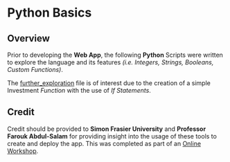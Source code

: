 # Python Basics

## Overview
Prior to developing the <b>Web App</b>, the following <b>Python</b> Scripts were written to 
explore the language and its features <i>(i.e. Integers, Strings, Booleans, Custom Functions)</i>. 

The <a href = "further_exploration.py">further_exploration</a> file is of interest due to the creation of a 
simple Investment <i>Function</i> with the use of <I>If Statements</i>.

## Credit
Credit should be provided to <b>Simon Frasier University</b> and <b>Professor Farouk Abdul-Salam</b> for providing
insight into the usage of these tools to create and deploy the app. This was completed as part of an 
<a href = "https://sites.google.com/view/farouk-abdul-salam/my-teaching-workshop/workshop?authuser=0">Online Workshop</a>.
